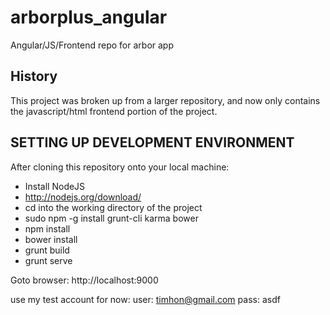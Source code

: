 arborplus_angular
=================

Angular/JS/Frontend repo for arbor app

History
-------
This project was broken up from a larger repository, and now only contains the javascript/html frontend portion of the project.


SETTING UP DEVELOPMENT ENVIRONMENT
----------------------------------

After cloning this repository onto your local machine:

 - Install NodeJS
 - http://nodejs.org/download/
 - cd into the working directory of the project
 - sudo npm -g install grunt-cli karma bower
 - npm install
 - bower install
 - grunt build
 - grunt serve

Goto browser: http://localhost:9000

use my test account for now: 
   user: timhon@gmail.com
   pass: asdf

